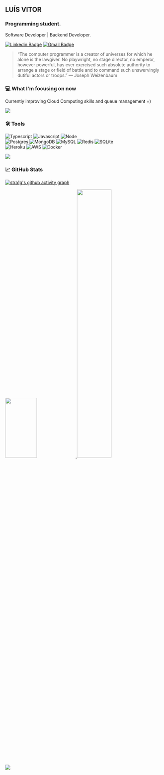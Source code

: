 ## LUÍS VITOR

### Programming student.
 
Software Developer | Backend Developer.

[![Linkedin Badge](https://img.shields.io/badge/-LinkedIn-blue?style=flat-square&logo=Linkedin&logoColor=white&link=https://www.linkedin.com/in/lu%C3%ADs-vitor-vilhena-alves-9568a5206/)](https://www.linkedin.com/in/lu%C3%ADs-vitor-vilhena-alves-9568a5206/)
[![Gmail Badge](https://img.shields.io/badge/-luis.sg.vitor@gmail.com-c14438?style=flat-square&logo=Gmail&logoColor=white&link=mailto:luis.sg.vitor@gmail.com)](mailto:luis.sg.vitor@gmail.com)
> “The computer programmer is a creator of universes for which he alone is the lawgiver. No playwright, no stage director, no emperor, however powerful, has ever exercised such absolute authority to arrange a stage or field of battle and to command such unswervingly dutiful actors or troops.”
― Joseph Weizenbaum

### 💻 What I'm focusing on now
Currently improving Cloud Computing skills and queue management =)
 <!--Trap--:)-->
<a href="https://github.com/404"><img src="https://user-images.githubusercontent.com/73097560/115834477-dbab4500-a447-11eb-908a-139a6edaec5c.gif"></a>

### 🛠 Tools
![Typescript](https://img.shields.io/badge/TypeScript-007ACC?style=for-the-badge&logo=typescript&logoColor=white)
![Javascript](https://img.shields.io/badge/JavaScript-F7DF1E?style=for-the-badge&logo=javascript&logoColor=black)
![Node](https://img.shields.io/badge/Node.js-43853D?style=for-the-badge&logo=node.js&logoColor=white)
<br>
![Postgres](https://img.shields.io/badge/PostgreSQL-316192?style=for-the-badge&logo=postgresql&logoColor=white)
![MongoDB](https://img.shields.io/badge/MongoDB-4EA94B?style=for-the-badge&logo=mongodb&logoColor=white)
![MySQL](https://img.shields.io/badge/MySQL-00000F?style=for-the-badge&logo=mysql&logoColor=white)
![Redis](https://img.shields.io/badge/Redis-D9281A?style=for-the-badge&logo=redis&logoColor=white)
![SQLite](https://img.shields.io/badge/SQLite-07405E?style=for-the-badge&logo=sqlite&logoColor=white)
<br>
![Heroku](https://img.shields.io/badge/Heroku-430098?style=for-the-badge&logo=heroku&logoColor=white)
![AWS](https://img.shields.io/badge/Amazon_AWS-232F3E?style=for-the-badge&logo=amazon-aws&logoColor=white)
![Docker](https://img.shields.io/badge/Docker-2496ED?style=for-the-badge&logo=docker&logoColor=white)

 <!--Trap--:)-->
<a href="https://github.com/404"><img src="https://user-images.githubusercontent.com/73097560/115834477-dbab4500-a447-11eb-908a-139a6edaec5c.gif"></a>

### 📈 GitHub Stats
 [![stra1g's github activity graph](https://activity-graph.herokuapp.com/graph?username=stra1g&theme=react-dark)](https://git.io/stra1g)
<div>
  <a href="https://github.com/stra1g">
  <img height="192em" width="45%"src="https://github-readme-stats.vercel.app/api?username=stra1g&show_icons=true&theme=github_dark&include_all_commits=true&count_private=true"/>
  <img width="47%" src="https://github-readme-streak-stats.herokuapp.com/?user=stra1g&theme=blueberry_duo" />
  
</div>
 
 <!--Trap--:)-->
<a href="https://github.com/404"><img src="https://user-images.githubusercontent.com/73097560/115834477-dbab4500-a447-11eb-908a-139a6edaec5c.gif"></a>
 
 	
